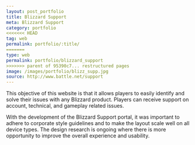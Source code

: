 ```yaml
---
layout: post_portfolio
title: Blizzard Support
meta: Blizzard Support
category: portfolio
<<<<<<< HEAD
tag: web
permalink: portfolio/:title/
=======
type: web
permalink: portfolio/blizzard_support
>>>>>>> parent of 95390c7... restructured pages
image: /images/portfolio/blizz_supp.jpg
source: http://www.battle.net/support
---
```


This objective of this website is that it allows players to easily identify and solve their issues with any Blizzard product. Players can receive support on account, technical, and gameplay related issues.

With the development of the Blizzard Support portal, it was important to adhere to corporate style guidelines and to make the layout scale well on all device types. The design research is ongoing where there is more opportunity to improve the overall experience and usability.

